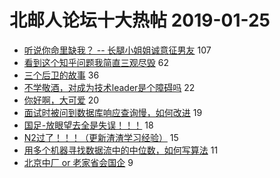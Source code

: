 # 北邮人论坛十大热帖 2019-01-25

- [听说你命里缺我？ -- 长腿小姐姐诚意征男友](https://bbs.byr.cn/article/Friends/1910342) 107
- [看到这个知乎问题我简直三观尽毁](https://bbs.byr.cn/article/Talking/6094375) 62
- [三个后卫的故事](https://bbs.byr.cn/article/Picture/3236594) 36
- [不学敬酒，对成为技术leader是个障碍吗](https://bbs.byr.cn/article/WorkLife/1116795) 22
- [你好啊，大可爱](https://bbs.byr.cn/article/Feeling/3099504) 20
- [面试时被问到数据库响应查询慢，如何改进](https://bbs.byr.cn/article/Database/11115) 19
- [国足-放眼望去全是失误！！！](https://bbs.byr.cn/article/Football/810047031) 18
- [N2过了！！！（更新渣渣学习经验）](https://bbs.byr.cn/article/Japanese/68698) 15
- [用多个机器寻找数据流中的中位数，如何写算法](https://bbs.byr.cn/article/ACM_ICPC/97520) 11
- [北京中厂 or 老家省会国企](https://bbs.byr.cn/article/Job/2015711) 9


